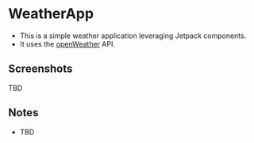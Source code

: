 # WeatherApp
* This is a simple weather application leveraging Jetpack components.
* It uses the [openWeather](https://openweathermap.org) API.

## Screenshots
TBD

## Notes
* TBD
